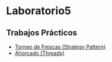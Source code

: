 # Laboratorio5

## Trabajos Prácticos

- [Torneo de Frescas (Strategy Pattern)](https://github.com/Maurogch/TorneoDeFerscas)
- [Ahorcado (Threads)](https://github.com/Maurogch/Ahorcado)

